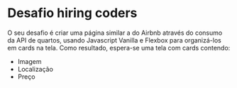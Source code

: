 # Desafio hiring coders

O seu desafio é criar uma página similar a do Airbnb através do consumo da API de quartos, usando Javascript Vanilla e Flexbox para organizá-los em cards na tela. Como resultado, espera-se uma tela com cards contendo:
- Imagem
- Localização
- Preço
